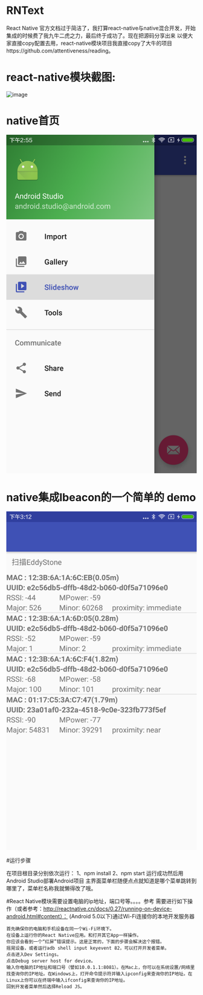 # RNText
React Native 官方文档过于简洁了，我打算react-native与native混合开发，开始集成的时候费了我九牛二虎之力，最后终于成功了。现在把源码分享出来
以便大家直接copy配置去用，react-native模块项目我直接copy了大牛的项目https://github.com/attentiveness/reading。


# react-native模块截图:


![image](http://lookcode-wordpress.stor.sinaapp.com/uploads/2016/06/1.jpg)


# native首页
![image](https://github.com/eesc88/RNText/blob/master/device-2016-06-24-145609.png)


# native集成Ibeacon的一个简单的 demo
![image](https://github.com/eesc88/RNText/blob/master/device-2016-06-24-151224.png)


#运行步骤

在项目根目录分别依次运行：
1、npm install
2、npm start
运行成功然后用Android Studio部署Android项目
主界面菜单栏随便点点就知道是哪个菜单跳转到哪里了，菜单栏名称我就懒得改了哦。

#React Native模块需要设置电脑的ip地址，端口号等。。。。参考
需要进行如下操作（或者参考：http://reactnative.cn/docs/0.27/running-on-device-android.html#content）：
    (Android 5.0以下)通过Wi-Fi连接你的本地开发服务器

    首先确保你的电脑和手机设备在同一个Wi-Fi环境下。
    在设备上运行你的React Native应用。和打开其它App一样操作。
    你应该会看到一个“红屏”错误提示。这是正常的，下面的步骤会解决这个报错。
    摇晃设备，或者运行adb shell input keyevent 82，可以打开开发者菜单。
    点击进入Dev Settings。
    点击Debug server host for device。
    输入你电脑的IP地址和端口号（譬如10.0.1.1:8081）。在Mac上，你可以在系统设置/网络里找查询你的IP地址。在Windows上，打开命令提示符并输入ipconfig来查询你的IP地址。在Linux上你可以在终端中输入ifconfig来查询你的IP地址。
    回到开发者菜单然后选择Reload JS。



